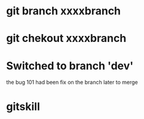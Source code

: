 #	git branch xxxxbranch
#   git chekout xxxxbranch
#	Switched to branch 'dev'
the bug 101 had been fix on the branch later to merge




# gitskill
